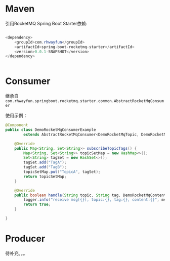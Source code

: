 # Maven

引用RocketMQ Spring Boot Starter依赖:

```java

<dependency>
    <groupId>com.rhwayfun</groupId>
    <artifactId>spring-boot-rocketmq-starter</artifactId>
    <version>0.0.1-SNAPSHOT</version>
</dependency>
 
```

# Consumer

继承自`com.rhwayfun.springboot.rocketmq.starter.common.AbstractRocketMqConsumer`

使用示例：

```java
@Component
public class DemoRocketMqConsumerExample
        extends AbstractRocketMqConsumer<DemoRocketMqTopic, DemoRocketMqTag, DemoRocketMqContent> {

    @Override
    public Map<String, Set<String>> subscribeTopicTags() {
        Map<String, Set<String>> topicSetMap = new HashMap<>();
        Set<String> tagSet = new HashSet<>();
        tagSet.add("TagA");
        tagSet.add("TagB");
        topicSetMap.put("TopicA", tagSet);
        return topicSetMap;
    }

    @Override
    public boolean handle(String topic, String tag, DemoRocketMqContent content, MessageExt msg) {
        logger.info("receive msg[{}], topic:{}, tag:{}, content:{}", msg, topic, tag, content);
        return true;
    }

}
```

# Producer
待补充。。。